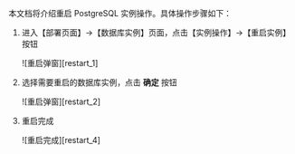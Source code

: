 本文档将介绍重启 PostgreSQL 实例操作。具体操作步骤如下：

1. 进入【部署页面】->【数据库实例】页面，点击【实例操作】->【重启实例】按钮

   ![重启弹窗][restart_1]

2. 选择需要重启的数据库实例，点击 **确定** 按钮

   ![重启弹窗][restart_2]

3. 重启完成

   ![重启完成][restart_4]



[^_^]:
     本文使用的所有引用及链接
[restart_1]:images/SAC/Operation/Postgresql/restart_1.png
[restart_2]:images/SAC/Operation/Postgresql/restart_2.png
[restart_4]:images/SAC/Operation/Postgresql/restart_4.png



